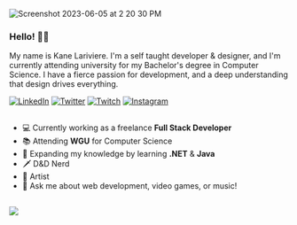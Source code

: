 ![Screenshot 2023-06-05 at 2 20 30 PM](https://github.com/knlrvr/knlrvr/assets/91632194/cd82ecb6-2ce5-43c5-8607-8b75699e3585)

### Hello! 👋🏼
My name is Kane Lariviere. I'm a self taught developer & designer, and I'm currently attending university for my Bachelor's degree in Computer Science. I have a fierce passion for development, and a deep understanding that design drives everything. 

[![LinkedIn](https://img.shields.io/badge/linkedin-%230077B5.svg?style=for-the-badge&logo=linkedin&logoColor=white)](https://linkedin.com/in/kane-lariviere) [![Twitter](https://img.shields.io/badge/Twitter-%231DA1F2.svg?style=for-the-badge&logo=Twitter&logoColor=white)](https://twitter.com/knlrvr) [![Twitch](https://img.shields.io/badge/Twitch-%239146FF.svg?style=for-the-badge&logo=Twitch&logoColor=white)](https://twitch.tv/kanolariv) [![Instagram](https://img.shields.io/badge/Instagram-%23E4405F.svg?style=for-the-badge&logo=Instagram&logoColor=white)](https://instagram.com/kanelarivieresucks)

## 
- 💻 Currently working as a freelance **Full Stack Developer**
- 📚 Attending **WGU** for Computer Science
- 🐍 Expanding my knowledge by learning **.NET** & **Java**
- 🗡️ D&D Nerd
- 🎸 Artist
- 💬 Ask me about web development, video games, or music!
##

<img src="https://github-readme-streak-stats.herokuapp.com/?user=knlrvr&theme=highcontrast&hide_border=true" />
